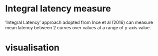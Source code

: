 # Integral latency measure 
 ‘Integral Latency’ approach adopted from Ince et al (2016) can measure mean latency between 2 curves over  values at a range of y-axis value. 
 

# visualisation
